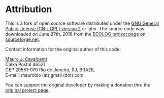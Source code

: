 # Attribution

This is a fork of open source software distributed under the [GNU General Public License (GNU GPL) version 2](LICENSE) 
or later. The source code was downloaded on June 27th, 2018 from the 
[ECOLOG project page](http://ecolog.sourceforge.net/) on [sourceforge.net](https://sourceforge.net).

Contact information for the original author of this code:

[Mauro J. Cavalcanti](https://mail.google.com/mail/?view=cm&fs=1&tf=1&to=maurobio@gmail.com)  
Caixa Postal 46521  
CEP 20551-970 
Rio de Janeiro, RJ, BRAZIL  
E-mail: maurobio (at) gmail (dot) com

You can support the original developer by making a donation thru the 
[original project page](http://ecolog.sourceforge.net/).